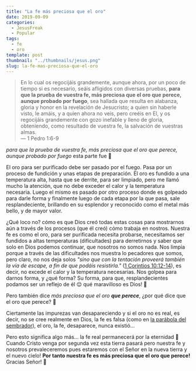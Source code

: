 ```yaml
---
title: "La fe más preciosa que el oro"
date: 2019-09-09
categories:
  - JesusFreak
  - Popular
tags:
  - fe
  - oro
template: post
thumbnail: "../thumbnails/jesus.png"
slug: la-fe-mas-preciosa-que-el-oro
---
```


> En lo cual os regocijáis grandemente, aunque ahora, por un poco de tiempo si es necesario, seáis afligidos con diversas pruebas, **para que la prueba de vuestra fe, más preciosa que el oro que perece, aunque probado por fuego**, sea hallada que resulta en alabanza, gloria y honor en la revelación de Jesucristo; a quien sin haberle visto, le amáis, y a quien ahora no veis, pero creéis en El, y os regocijáis grandemente con gozo inefable y lleno de gloria, obteniendo, como resultado de vuestra fe, la salvación de vuestras almas. <br>
> — 1 Pedro 1:6-9

_para que la prueba de vuestra fe, más preciosa que el oro que perece, aunque probado por fuego_ esta parte fue 🤯

El oro para ser purificado debe ser pasado por el fuego. Pasa por un proceso de fundición y unas etapas de preparación. El oro es fundido a una temperatura alta, hasta que se derrite, para ser limpiado, pero me llamó mucho la atención, que no debe exceder el calor y la temperatura necesaria. Luego el mismo es pasado por otro proceso donde es golpeado para darle forma y finalmente luego de cada etapa por la que pasa, sale resplandeciente, brillando en su esplendor y reconocido como el metal más bello, y de mayor valor.

¿Qué loco no? cómo es que Dios creó todas estas cosas para mostrarnos aún a través de los procesos (que él creó) cómo trabaja en nostros. Nuestra fe es como el oro, para ser purificada necesita probarse, necesitamos ser fundidos a altas temperaturas (dificultades) para derretirnos y saber que solo en Dios podemos continuar, que nosotros no somos nada. Nos limpia porque a través de las dificultades nos muestra lo pecadores que somos, pero claro, no nos deja solos _"sino que con la tentación proveerá también la vía de escape, a fin de que podáis resistirla."_ ([1 Corintios 10:12-14](https://www.biblegateway.com/passage/?search=1%20Corintios%2010%3A12-14&version=LBLA)), es decir, no excede el calor y la temperatura necesarias. Nos golpea para darnos forma, y ¿qué forma? Su forma, para que, resplandecientes podamos ser un reflejo de él 😌 qué maravilloso es Dios! 🙌

Pero también dice _más preciosa que el oro **que perece**_, ¿por qué dice que el oro que perece? 🤔

Ciertamente las impurezas van desapareciendo y si el oro no es real, es decir, no se cree realmente en Dios, la fe es falsa (como en [la parábola del sembrador](https://www.biblegateway.com/passage/?search=Lucas+8%3A+4-14&version=DHH)), el oro, la fe, desaparece, nunca existió...

Pero esto significa algo más... la fe real permanecerá por la eternidad 🤯 Cuando Cristo venga por segunda vez esta tierra pasará pero nuestra fe y nosotros prevaleceremos pues estaremos con el Señor en la nueva tierra y el nuevo cielo! **Por tanto nuestra fe es más preciosa que el oro que perece!** Gracias Señor! 🙌
